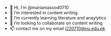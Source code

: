 - 👋 Hi, I’m @mariamasood0710
- 👀 I’m interested in content writing 
- 🌱 I’m currently learning literature and anaylytics
- 💞️ I’m looking to collaborate on content writing 
- 📫 contact me on my email i220710@nu.edu.pk

<!---
mariamasood0710/mariamasood0710 is a ✨ special ✨ repository because its `README.md` (this file) appears on your GitHub profile.
You can click the Preview link to take a look at your changes.
--->
